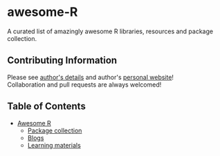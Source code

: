 # awesome-R

A curated list of amazingly awesome R libraries, resources and package collection.  

## Contributing Information
Please see [author's details](https://github.com/Ronlee12355) and author's [personal website](www.ronleecww.cn)!   
Collaboration and pull requests are always welcomed!   

## Table of Contents
- [Awesome R](#awesome-R)
	- [Package collection]()
	- [Blogs]()
	- [Learning materials]()
	